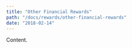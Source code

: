 ```yaml
---
title: "Other Financial Rewards"
path: "/docs/rewards/other-financial-rewards"
date: "2018-02-14"
---
```


Content.

